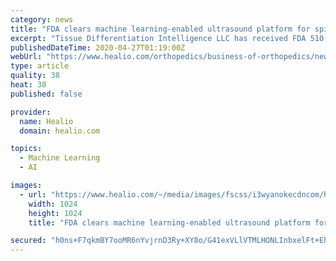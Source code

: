 ```yaml
---
category: news
title: "FDA clears machine learning-enabled ultrasound platform for spine access"
excerpt: "Tissue Differentiation Intelligence LLC has received FDA 510(k) clearance for SonoVision, an ultrasound product designed for intraoperative access to the spine, according to a company press release. The newly cleared platform from Tissue Differentiation Intelligence LLC (TDi) adds layers of image-processing algorithms to display an ultrasound with color differentiation of nerves,"
publishedDateTime: 2020-04-27T01:19:00Z
webUrl: "https://www.healio.com/orthopedics/business-of-orthopedics/news/online/{424eee6e-a3c2-4bbf-b3a7-27399d4435b2}/fda-clears-machine-learning-enabled-ultrasound-platform-for-spine-access"
type: article
quality: 38
heat: 38
published: false

provider:
  name: Healio
  domain: healio.com

topics:
  - Machine Learning
  - AI

images:
  - url: "https://www.healio.com/~/media/images/fscss/i3wyanokecdncom/healio_safe_image.png"
    width: 1024
    height: 1024
    title: "FDA clears machine learning-enabled ultrasound platform for spine access"

secured: "h0ns+F7qkmBY7ooMR6nYvjrnD3Ry+XY8o/G41exVLlVTMLHONLInbxelFt+EhDV1zeH6mMEA/Hrd3Ar+ZamOhlMf72RBQMx3/liyQyCg1RU2NuLxPiHjy5QqgnPn+9mG9vRnnAASCvHcQQ/gVSmFcHPiZVjGnVlTM9pzAzAv80Is5aiHWrWqI3EG3SWxlJgIQgYMP9XVeYHLQ7pNUfB1ZaKIY8gNOP6cYGXB+GBjIYg25mps96wt3A5Tsgk1qrXSJ9js3AZ0a58gjSbpy62XfqAieMtHiAidgthe0q0UcfWig3ERPGqQ/npb/I1XwETS;p/IAIr8HlJgdKWPjcMhEtQ=="
---
```



